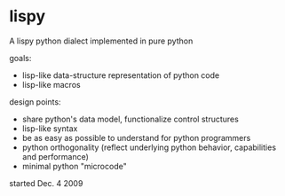 # lispy
A lispy python dialect implemented in pure python

goals:
* lisp-like data-structure representation of python code
* lisp-like macros

design points:
* share python's data model, functionalize control structures
* lisp-like syntax
* be as easy as possible to understand for python programmers
* python orthogonality (reflect underlying python behavior, capabilities and performance)
* minimal python "microcode"

started Dec. 4 2009
